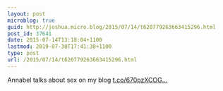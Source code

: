 ```yaml
---
layout: post
microblog: true
guid: http://joshua.micro.blog/2015/07/14/t620779263663415296.html
post_id: 37641
date: 2015-07-14T13:18:04+1100
lastmod: 2019-07-30T17:41:30+1100
type: post
url: /2015/07/14/t620779263663415296.html
---
```

Annabel talks about sex on my blog [t.co/670pzXCOG...](http://t.co/670pzXCOGV)

